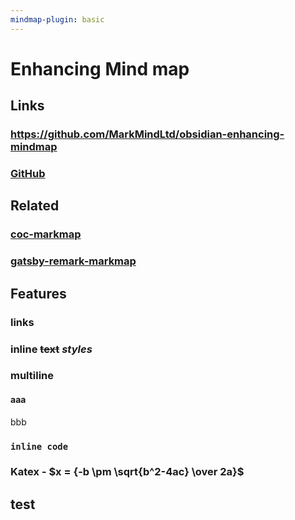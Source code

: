 ```yaml
---
mindmap-plugin: basic
---
```


# Enhancing Mind map

## Links

### <https://github.com/MarkMindLtd/obsidian-enhancing-mindmap>

### [GitHub](https://github.com/MarkMindLtd/obsidian-enhancing-mindmap)

## Related

### [coc-markmap](https://github.com/gera2ld/coc-markmap)

### [gatsby-remark-markmap](https://github.com/gera2ld/gatsby-remark-markmap)

## Features

### links

### **inline** ~~text~~ *styles*

### multiline

#### aaa
bbb

### `inline code`

### Katex - $x = {-b \pm \sqrt{b^2-4ac} \over 2a}$

## test